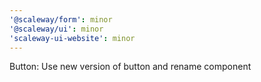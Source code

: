 ```yaml
---
'@scaleway/form': minor
'@scaleway/ui': minor
'scaleway-ui-website': minor
---
```


Button: Use new version of button and rename component
